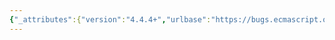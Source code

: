 ```yaml
---
{"_attributes":{"version":"4.4.4+","urlbase":"https://bugs.ecmascript.org/","maintainer":"dherman@mozilla.com"},"bug":{"bug_id":1435,"creation_ts":"2013-04-11 13:54:00 -0700","short_desc":"15.10.3.1, EscapeRegExpPattern: typo \"most\" -> \"must\"","delta_ts":"2013-05-14 18:13:24 -0700","product":"Draft for 6th Edition","component":"editorial issue","version":"Rev 14: March 8, 2013 Draft","rep_platform":"All","op_sys":"All","bug_status":"RESOLVED","resolution":"FIXED","priority":"Normal","bug_severity":"minor","everconfirmed":true,"reporter":{"uid":"andrebargull","name":"André Bargull"},"assigned_to":{"uid":"allen","name":"Allen Wirfs-Brock"},"long_desc":[{"commentid":3633,"comment_count":0,"who":{"uid":"andrebargull","name":"André Bargull"},"bug_when":"2013-04-11 13:54:02 -0700","thetext":"Third paragraph, last sentence:\n> Separate  calls to this abstract operation using the same values for P and F most produce identical results.\n\nChange \"most\" to \"must\""},{"commentid":3731,"comment_count":1,"who":{"uid":"allen","name":"Allen Wirfs-Brock"},"bug_when":"2013-05-12 12:56:53 -0700","thetext":"Fixed in rev 15 editor's draft."},{"commentid":3905,"comment_count":2,"who":{"uid":"allen","name":"Allen Wirfs-Brock"},"bug_when":"2013-05-14 18:13:24 -0700","thetext":"resolved in rev 15, May 14, 2013 draft"}]}}
---
```

